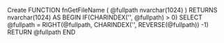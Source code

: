 ﻿Create FUNCTION fnGetFileName
(
    @fullpath nvarchar(1024)
) 
RETURNS nvarchar(1024)
AS
BEGIN
    IF(CHARINDEX('\', @fullpath) > 0)
       SELECT @fullpath = RIGHT(@fullpath, CHARINDEX('\', REVERSE(@fullpath)) -1)
       RETURN @fullpath
END